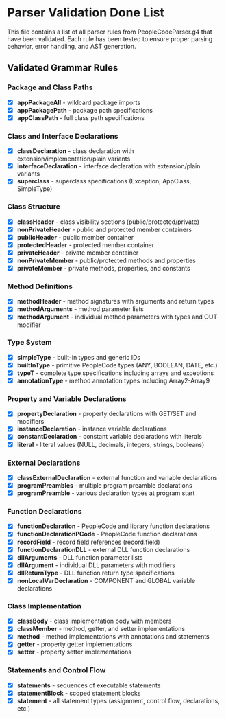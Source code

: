 # Parser Validation Done List

This file contains a list of all parser rules from PeopleCodeParser.g4 that have been validated. Each rule has been tested to ensure proper parsing behavior, error handling, and AST generation.

## Validated Grammar Rules

### Package and Class Paths
- [x] **appPackageAll** - wildcard package imports
- [x] **appPackagePath** - package path specifications
- [x] **appClassPath** - full class path specifications

### Class and Interface Declarations
- [x] **classDeclaration** - class declaration with extension/implementation/plain variants
- [x] **interfaceDeclaration** - interface declaration with extension/plain variants
- [x] **superclass** - superclass specifications (Exception, AppClass, SimpleType)

### Class Structure
- [x] **classHeader** - class visibility sections (public/protected/private)
- [x] **nonPrivateHeader** - public and protected member containers
- [x] **publicHeader** - public member container
- [x] **protectedHeader** - protected member container
- [x] **privateHeader** - private member container
- [x] **nonPrivateMember** - public/protected methods and properties
- [x] **privateMember** - private methods, properties, and constants

### Method Definitions
- [x] **methodHeader** - method signatures with arguments and return types
- [x] **methodArguments** - method parameter lists
- [x] **methodArgument** - individual method parameters with types and OUT modifier

### Type System
- [x] **simpleType** - built-in types and generic IDs
- [x] **builtInType** - primitive PeopleCode types (ANY, BOOLEAN, DATE, etc.)
- [x] **typeT** - complete type specifications including arrays and exceptions
- [x] **annotationType** - method annotation types including Array2-Array9

### Property and Variable Declarations
- [x] **propertyDeclaration** - property declarations with GET/SET and modifiers
- [x] **instanceDeclaration** - instance variable declarations
- [x] **constantDeclaration** - constant variable declarations with literals
- [x] **literal** - literal values (NULL, decimals, integers, strings, booleans)

### External Declarations
- [x] **classExternalDeclaration** - external function and variable declarations
- [x] **programPreambles** - multiple program preamble declarations
- [x] **programPreamble** - various declaration types at program start

### Function Declarations
- [x] **functionDeclaration** - PeopleCode and library function declarations
- [x] **functionDeclarationPCode** - PeopleCode function declarations
- [x] **recordField** - record field references (record.field)
- [x] **functionDeclarationDLL** - external DLL function declarations
- [x] **dllArguments** - DLL function parameter lists
- [x] **dllArgument** - individual DLL parameters with modifiers
- [x] **dllReturnType** - DLL function return type specifications
- [x] **nonLocalVarDeclaration** - COMPONENT and GLOBAL variable declarations

### Class Implementation
- [x] **classBody** - class implementation body with members
- [x] **classMember** - method, getter, and setter implementations
- [x] **method** - method implementations with annotations and statements
- [x] **getter** - property getter implementations
- [x] **setter** - property setter implementations

### Statements and Control Flow
- [x] **statements** - sequences of executable statements
- [x] **statementBlock** - scoped statement blocks
- [x] **statement** - all statement types (assignment, control flow, declarations, etc.)